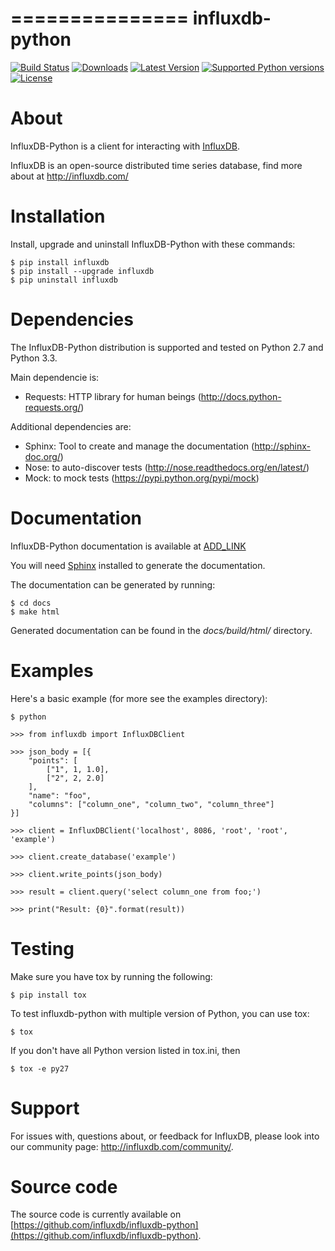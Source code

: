 ===============
influxdb-python
===============

[![Build Status](https://travis-ci.org/influxdb/influxdb-python.png?branch=master)](https://travis-ci.org/influxdb/influxdb-python)
[![Downloads](https://pypip.in/download/influxdb/badge.svg)](https://pypi.python.org/pypi/influxdb/)
[![Latest Version](https://pypip.in/version/influxdb/badge.svg)](https://pypi.python.org/pypi/influxdb/)
[![Supported Python versions](https://pypip.in/py_versions/influxdb/badge.svg)](https://pypi.python.org/pypi/influxdb/)
[![License](https://pypip.in/license/influxdb/badge.svg)](https://pypi.python.org/pypi/influxdb/)

About
=====

InfluxDB-Python is a client for interacting with [InfluxDB](http://influxdb.com/).

InfluxDB is an open-source distributed time series database, find more about at http://influxdb.com/


Installation
============

Install, upgrade and uninstall InfluxDB-Python with these commands:

````
$ pip install influxdb
$ pip install --upgrade influxdb
$ pip uninstall influxdb
````


Dependencies
============

The InfluxDB-Python distribution is supported and tested on Python 2.7 and Python 3.3.

Main dependencie is:

- Requests: HTTP library for human beings (http://docs.python-requests.org/)


Additional dependencies are:

- Sphinx: Tool to create and manage the documentation (http://sphinx-doc.org/)
- Nose: to auto-discover tests (http://nose.readthedocs.org/en/latest/)
- Mock: to mock tests (https://pypi.python.org/pypi/mock)


Documentation
=============

InfluxDB-Python documentation is available at [ADD_LINK](https://readthedocs.org/)

You will need [Sphinx](http://sphinx.pocoo.org/) installed to generate the
documentation.

The documentation can be generated by running:

````
$ cd docs
$ make html
````

Generated documentation can be found in the *docs/build/html/* directory.


Examples
========

Here's a basic example (for more see the examples directory):

````
$ python

>>> from influxdb import InfluxDBClient

>>> json_body = [{
    "points": [
        ["1", 1, 1.0],
        ["2", 2, 2.0]
    ],
    "name": "foo",
    "columns": ["column_one", "column_two", "column_three"]
}]

>>> client = InfluxDBClient('localhost', 8086, 'root', 'root', 'example')

>>> client.create_database('example')

>>> client.write_points(json_body)

>>> result = client.query('select column_one from foo;')

>>> print("Result: {0}".format(result))
````


Testing
=======

Make sure you have tox by running the following:

```
$ pip install tox
```

To test influxdb-python with multiple version of Python, you can use tox:

````
$ tox
````

If you don't have all Python version listed in tox.ini, then

````
$ tox -e py27
````


Support
=======

For issues with, questions about, or feedback for InfluxDB, please look into
our community page: http://influxdb.com/community/.


Source code
===========

The source code is currently available on [https://github.com/influxdb/influxdb-python](https://github.com/influxdb/influxdb-python).
